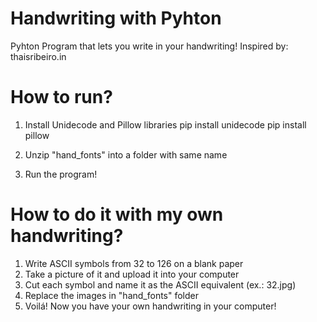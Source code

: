 # Handwriting with Pyhton
Pyhton Program that lets you write in your handwriting!
Inspired by: thaisribeiro.in

# How to run?
1. Install Unidecode and Pillow libraries 
pip install unidecode
pip install pillow

2. Unzip "hand_fonts" into a folder with same name
3. Run the program!

# How to do it with my own handwriting?
1. Write ASCII symbols from 32 to 126 on a blank paper
2. Take a picture of it and upload it into your computer
3. Cut each symbol and name it as the ASCII equivalent (ex.: 32.jpg)
4. Replace the images in "hand_fonts" folder
5. Voilá! Now you have your own handwriting in your computer!
